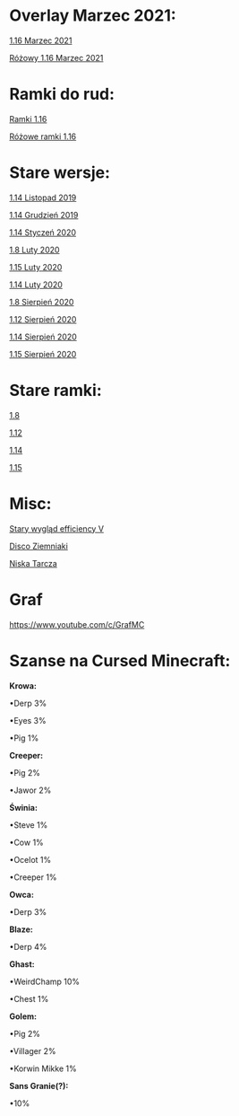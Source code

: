 # Overlay Marzec 2021:

<a href="https://github.com/MastaNub/paczka/raw/master/%C2%A7bOverlay%20Grafa%20%C2%A7a1.16%20%C2%A7fMarzec%202021.zip">1.16 Marzec 2021</a>

<a href="https://github.com/MastaNub/paczka/raw/master/%C2%A7dR%C3%B3%C5%BCowy%20%C2%A76Overlay%20Grafa%20%C2%A7a1.16%20%C2%A7fMarzec%202021.zip">Różowy 1.16 Marzec 2021</a>



# Ramki do rud:

<a href="https://github.com/MastaNub/paczka/raw/master/%C2%A7bRamki%20do%20rud%20%C2%A7a1.16.zip">Ramki 1.16</a>

<a href="https://github.com/MastaNub/paczka/raw/master/%C2%A7dR%C3%B3%C5%BCowe%20%C2%A7bRamki%20do%20rud.zip">Różowe ramki 1.16</a>


# Stare wersje:

<a href="https://github.com/MastaNub/paczka/raw/master/Old/%C2%A76Overlay%20Grafa%20%C2%A7a1.14.4%20%C2%A7fListopad%202019.zip">1.14 Listopad 2019</a>

<a href="https://github.com/MastaNub/paczka/raw/master/Old/%C2%A76Overlay%20Grafa%20%C2%A7a1.14.4%20%C2%A7fGrudzien%202019.zip">1.14 Grudzień 2019</a>

<a href="https://github.com/MastaNub/paczka/raw/master/Old/%C2%A76Overlay%20Grafa%20%C2%A7a1.14.4%20%C2%A7fStyczen%202020.zip">1.14 Styczeń 2020</a>

<a href="https://github.com/MastaNub/paczka/raw/master/Old/%C2%A7dOverlay%20Grafa%20%C2%A7a1.6-8%20%C2%A7fLuty%202020.zip">1.8 Luty 2020</a>

<a href="https://github.com/MastaNub/paczka/raw/master/Old/%C2%A7dOverlay%20Grafa%20%C2%A7a1.15%20%C2%A7fLuty%202020.zip">1.15 Luty 2020</a>

<a href="https://github.com/MastaNub/paczka/raw/master/Old/%C2%A7dOverlay%20Grafa%20%C2%A7a1.13-14%20%C2%A7fLuty%202020.zip">1.14 Luty 2020</a>

<a href="https://github.com/MastaNub/paczka/raw/master/Old/%C2%A7bOverlay%20Grafa%20%C2%A7a1.8%20%C2%A7fSierpie%C5%84%202020.zip">1.8 Sierpień 2020</a>

<a href="https://github.com/MastaNub/paczka/raw/master/Old/%C2%A7bOverlay%20Grafa%20%C2%A7a1.12%20%C2%A7fSierpie%C5%84%202020.zip">1.12 Sierpień 2020</a>

<a href="https://github.com/MastaNub/paczka/raw/master/Old/%C2%A7bOverlay%20Grafa%20%C2%A7a1.14%20%C2%A7fSierpie%C5%84%202020.zip">1.14 Sierpień 2020</a>

<a href="https://github.com/MastaNub/paczka/raw/master/Old/%C2%A7bOverlay%20Grafa%20%C2%A7a1.15%C2%A7fSierpie%C5%84%202020.zip">1.15 Sierpień 2020</a>

# Stare ramki:

<a href="https://github.com/MastaNub/paczka/raw/master/Old/%C2%A7bRamki%20do%20rud%20%C2%A7a1.8.zip">1.8</a>

<a href="https://github.com/MastaNub/paczka/raw/master/Old/%C2%A7bRamki%20do%20rud%20%C2%A7a1.12.zip">1.12</a>

<a href="https://github.com/MastaNub/paczka/raw/master/Old/%C2%A7bRamki%20do%20rud%20%20%C2%A7a1.14.zip">1.14</a>

<a href="https://github.com/MastaNub/paczka/raw/master/Old/%C2%A7bRamki%20do%20rud%20%C2%A7a1.15.zip">1.15</a>



# Misc: 


<a href="https://github.com/MastaNub/paczka/raw/master/Misc/%C2%A7bLegacy%20Efficiency%20%C2%A7a1.15.zip">Stary wygląd efficiency V</a>

<a href="https://github.com/MastaNub/paczka/raw/master/Misc/%C2%A7eDisco%20Ziemniaki.zip">Disco Ziemniaki</a>

<a href="https://github.com/MastaNub/paczka/raw/master/Misc/%C2%A7eNiska%20Tarcza.zip">Niska Tarcza</a>


# Graf
https://www.youtube.com/c/GrafMC





# Szanse na Cursed Minecraft:
<b>Krowa:</b>

•Derp 3%

•Eyes 3%

•Pig 1%

<b>Creeper:</b>

•Pig 2%

•Jawor 2%

<b>Świnia:</b>

•Steve 1%

•Cow 1%

•Ocelot 1%

•Creeper 1%

<b>Owca:</b>

•Derp 3%

<b>Blaze:</b>

•Derp 4%

<b>Ghast:</b>

•WeirdChamp 10%

•Chest 1%

<b>Golem:</b>

•Pig 2%

•Villager 2%

•Korwin Mikke 1%

<b>Sans Granie(?):</b>

•10%